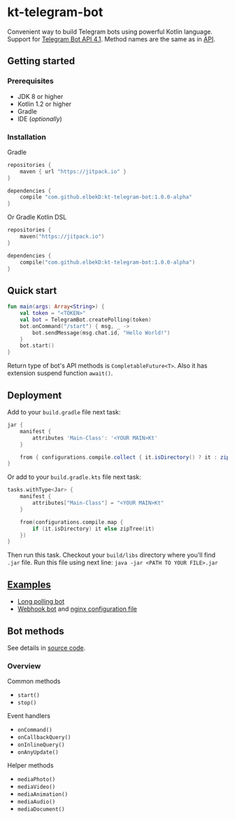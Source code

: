 # kt-telegram-bot
Convenient way to build Telegram bots using powerful Kotlin language.
Support for [Telegram Bot API 4.1](https://core.telegram.org/bots/api).
Method names are the same as in [API](https://core.telegram.org/bots/api#available-methods).

## Getting started

### Prerequisites
- JDK 8 or higher
- Kotlin 1.2 or higher
- Gradle
- IDE (*optionally*)

### Installation
Gradle
```groovy
repositories {
    maven { url "https://jitpack.io" }
}

dependencies {
    compile "com.github.elbekD:kt-telegram-bot:1.0.0-alpha"
}
```
Or Gradle Kotlin DSL
```kotlin
repositories {
    maven("https://jitpack.io")
}

dependencies {
    compile("com.github.elbekD:kt-telegram-bot:1.0.0-alpha")
}
```

## Quick start
```kotlin
fun main(args: Array<String>) {
    val token = "<TOKEN>"
    val bot = TelegramBot.createPolling(token)
    bot.onCommand("/start") { msg, _ ->
        bot.sendMessage(msg.chat.id, "Hello World!")
    }
    bot.start()
}
```
Return type of bot's API methods is `CompletableFuture<T>`.
Also it has extension suspend function `await()`.

## Deployment
Add to your `build.gradle` file next task:
```groovy
jar {
    manifest {
        attributes 'Main-Class': '<YOUR MAIN>Kt'
    }

    from { configurations.compile.collect { it.isDirectory() ? it : zipTree(it) } }
}
```
Or add to your `build.gradle.kts` file next task:
```kotlin
tasks.withType<Jar> {
    manifest {
        attributes["Main-Class"] = "<YOUR MAIN>Kt"
    }

    from(configurations.compile.map {
        if (it.isDirectory) it else zipTree(it)
    })
}
```
Then run this task. Checkout your `build/libs` directory where you'll find
`.jar` file. Run this file using next line: `java -jar <PATH TO YOUR FILE>.jar` 

## [Examples](/examples/src/main/kotlin)
- [Long polling bot](/examples/src/main/kotlin/LongPollingExample.kt)
- [Webhook bot](/examples/src/main/kotlin/WebhookExample.kt)
and [nginx configuration file](/examples/bot.conf)

## Bot methods
See details in [source code](/src/main/kotlin/com/github/elbekD/bot/Bot.kt).

### Overview
Common methods
- `start()`
- `stop()`

Event handlers
- `onCommand()`
- `onCallbackQuery()`
- `onInlineQuery()`
- `onAnyUpdate()`

Helper methods
- `mediaPhoto()`
- `mediaVideo()`
- `mediaAnimation()`
- `mediaAudio()`
- `mediaDocument()`
